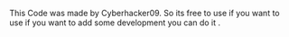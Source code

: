 This Code was made by Cyberhacker09.
So its free to use if you want to use
if you want to add some development you can do it .
